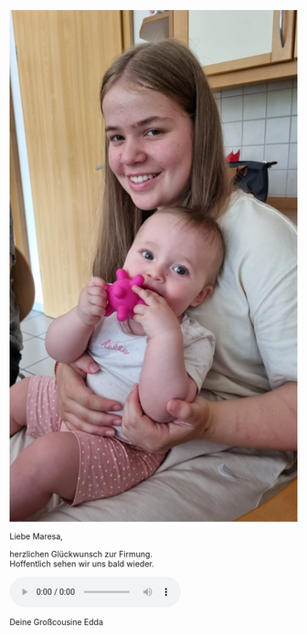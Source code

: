   ![Bild](./Foto2.jpeg)

Liebe Maresa,

herzlichen Glückwunsch zur Firmung.<br/>
Hoffentlich sehen wir uns bald wieder.

  ![Sprachnachricht](/Test.mp3)


Deine Großcousine Edda
